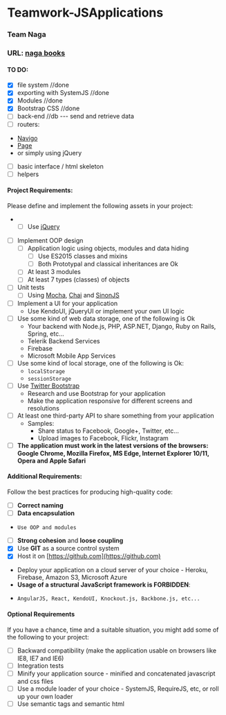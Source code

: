 # Teamwork-JSApplications
### Team Naga

### URL: [naga books](https://naga-389d5.firebaseapp.com/)

#### TO DO:
- [x] file system //done
- [x] exporting with SystemJS //done
- [x] Modules //done
- [x] Bootstrap CSS //done
- [ ] back-end //db --- send and retrieve data
- [ ] routers: 
* [Navigo](https://github.com/krasimir/navigo)
* [Page](https://visionmedia.github.io/page.js/)
* or simply using jQuery
- [ ] basic interface / html skeleton
- [ ] helpers 

#### Project Requirements:
Please define and implement the following assets in your project:
- - [ ] Use [jQuery](https://jquery.com/)
- [ ] Implement OOP design
  - [ ] Application logic using objects, modules and data hiding
    - [ ] Use ES2015 classes and mixins
    - [ ] Both Prototypal and classical inheritances are Ok
  - [ ] At least 3 modules
  - [ ] At least 7 types (classes) of objects
- [ ] Unit tests
  - [ ] Using [Mocha](https://mochajs.org/), [Chai](http://chaijs.com/) and [SinonJS](http://sinonjs.org/)
- [ ] Implement a UI for your application
  - Use KendoUI, jQueryUI or implement your own UI logic
- [ ] Use some kind of web data storage, one of the following is Ok
  - Your backend with Node.js, PHP, ASP.NET, Django, Ruby on Rails, Spring, etc...
  - Telerik Backend Services
  - Firebase
  - Microsoft Mobile App Services
- [ ] Use some kind of local storage, one of the following is Ok:
  - `localStorage`
  - `sessionStorage`
- [ ] Use [Twitter Bootstrap](https://getbootstrap.com/)
  - Research and use Bootstrap for your application
  - Make the application responsive for different screens and resolutions
- [ ] At least one third-party API to share something from your application
  - Samples:
    - Share status to Facebook, Google+, Twitter, etc...
    - Upload images to Facebook, Flickr, Instagram
- [ ]   **The application must work in the latest versions of the browsers: Google Chrome, Mozilla Firefox, MS Edge, Internet Explorer 10/11, Opera and Apple Safari**

####  Additional Requirements:
Follow the best practices for producing high-quality code:
- [ ]   **Correct naming**
- [ ]   **Data encapsulation**
  -     Use OOP and modules
- [ ]   **Strong cohesion** and **loose coupling**
- [x]   Use **GIT** as a source control system
- [x]   Host it on [https://github.com](https://github.com)
-   Deploy your application on a cloud server of your choice - Heroku, Firebase, Amazon S3, Microsoft Azure
-   **Usage of a structural JavaScript framework is FORBIDDEN**:
  -     AngularJS, React, KendoUI, Knockout.js, Backbone.js, etc...

####  Optional Requirements
If you have a chance, time and a suitable situation, you might add some of the following to your project:
- [ ]   Backward compatibility (make the application usable on browsers like IE8, IE7 and IE6)
- [ ]   Integration tests
- [ ]   Minify your application source - minified and concatenated javascript and css files
- [ ]   Use a module loader of your choice - SystemJS, RequireJS, etc, or roll up your own loader
- [ ]   Use semantic tags and semantic html
